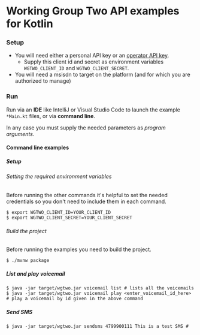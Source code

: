 # Working Group Two API examples for Kotlin

### Setup

* You will need either a personal API key or an [operator API key](https://console.wgtwo.com/api-keys-redirect).
  * Supply this client id and secret as environment variables `WGTWO_CLIENT_ID` and `WGTWO_CLIENT_SECRET`.
* You will need a msisdn to target on the platform (and for which you are authorized to manage)

### Run
Run via an **IDE** like IntelliJ or Visual Studio Code to launch the example `*Main.kt` files, or via **command line**.

In any case you must supply the needed parameters as _program arguments_.

#### Command line examples

##### Setup

###### Setting the required environment variables

Before running the other commands it's helpful to set the needed credentials so you don't need to include them in each command.

```shell script
$ export WGTWO_CLIENT_ID=YOUR_CLIENT_ID
$ export WGTWO_CLIENT_SECRET=YOUR_CLIENT_SECRET
```

###### Build the project

Before running the examples you need to build the project.

```shell script
$ ./mvnw package
```

##### List and play voicemail
```shell script
$ java -jar target/wgtwo.jar voicemail list # lists all the voicemails
$ java -jar target/wgtwo.jar voicemail play <enter_voicemail_id_here> # play a voicemail by id given in the above command
```

##### Send SMS
```shell script
$ java -jar target/wgtwo.jar sendsms 4799900111 This is a test SMS #
```
